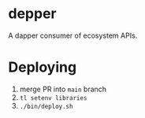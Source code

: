 # depper

A dapper consumer of ecosystem APIs.

# Deploying

1) merge PR into `main` branch
2) `tl setenv libraries`
3) `./bin/deploy.sh`

